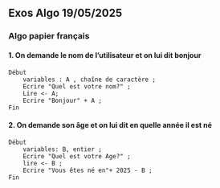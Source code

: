 ## Exos Algo 19/05/2025

### Algo papier français

#### 1. On demande le nom de l’utilisateur et on lui dit bonjour

```
Début
    variables : A , chaîne de caractère ;
    Ecrire "Quel est votre nom?" ;
    Lire <- A;
    Ecrire "Bonjour" + A ;
Fin
```

#### 2. On demande son âge et on lui dit en quelle année il est né

```
Début
    variables: B, entier ;
    Ecrire "Quel est votre Age?" ;
    lire <- B ;
    Ecrire "Vous êtes né en"+ 2025 - B ;
Fin
```
